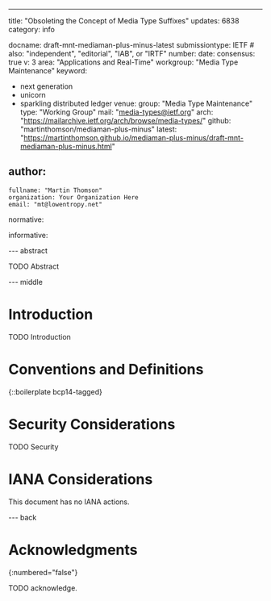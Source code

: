 ---
title: "Obsoleting the Concept of Media Type Suffixes"
updates: 6838
category: info

docname: draft-mnt-mediaman-plus-minus-latest
submissiontype: IETF  # also: "independent", "editorial", "IAB", or "IRTF"
number:
date:
consensus: true
v: 3
area: "Applications and Real-Time"
workgroup: "Media Type Maintenance"
keyword:
 - next generation
 - unicorn
 - sparkling distributed ledger
venue:
  group: "Media Type Maintenance"
  type: "Working Group"
  mail: "media-types@ietf.org"
  arch: "https://mailarchive.ietf.org/arch/browse/media-types/"
  github: "martinthomson/mediaman-plus-minus"
  latest: "https://martinthomson.github.io/mediaman-plus-minus/draft-mnt-mediaman-plus-minus.html"

author:
 -
    fullname: "Martin Thomson"
    organization: Your Organization Here
    email: "mt@lowentropy.net"

normative:

informative:


--- abstract

TODO Abstract


--- middle

# Introduction

TODO Introduction


# Conventions and Definitions

{::boilerplate bcp14-tagged}


# Security Considerations

TODO Security


# IANA Considerations

This document has no IANA actions.


--- back

# Acknowledgments
{:numbered="false"}

TODO acknowledge.
